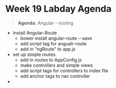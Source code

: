 # Week 19 Labday Agenda

> **Agenda:** Angular - routing

* Install Angular-Route
	* bower install angular-route --save
	* add script tag for angualr-route
	* add in "ngRoute" to app.js
* set up simple routes
	* add in routes to AppConfig.js
	* make controllers and simple views
	* add script tags for controllers to index file
	* add anchor tags to nav controller
* 
